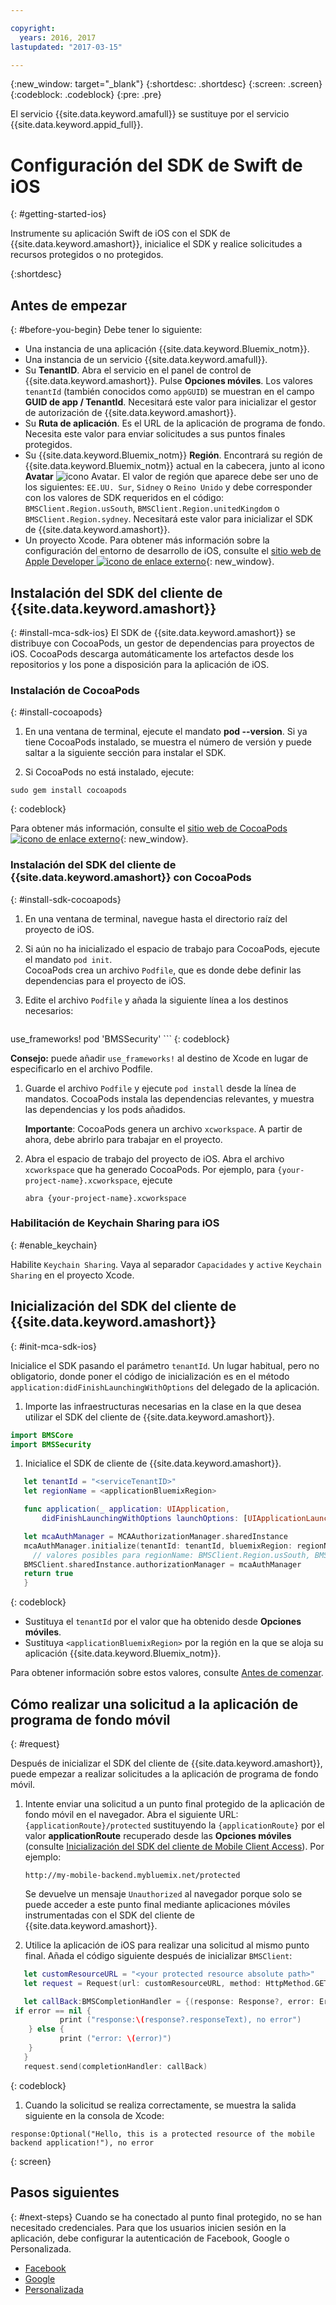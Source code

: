 ```yaml
---

copyright:
  years: 2016, 2017
lastupdated: "2017-03-15"

---
```


{:new_window: target="_blank"}
{:shortdesc: .shortdesc}
{:screen: .screen}
{:codeblock: .codeblock}
{:pre: .pre}

El servicio {{site.data.keyword.amafull}} se sustituye por el servicio {{site.data.keyword.appid_full}}.

# Configuración del SDK de Swift de iOS
{: #getting-started-ios}

Instrumente su aplicación Swift de iOS con el SDK de {{site.data.keyword.amashort}}, inicialice el SDK y realice solicitudes a recursos protegidos o no protegidos.

{:shortdesc}


## Antes de empezar
{: #before-you-begin}
Debe tener lo siguiente:

* Una instancia de una aplicación {{site.data.keyword.Bluemix_notm}}.
* Una instancia de un servicio {{site.data.keyword.amafull}}.
* Su **TenantID**. Abra el servicio en el panel de control de {{site.data.keyword.amashort}}. Pulse **Opciones móviles**. Los valores `tenantId` (también conocidos como `appGUID`) se muestran en el campo **GUID de app / TenantId**. Necesitará este valor para inicializar el gestor de autorización de {{site.data.keyword.amashort}}.
* Su **Ruta de aplicación**. Es el URL de la aplicación de programa de fondo. Necesita este valor para enviar solicitudes a sus puntos finales protegidos.
* Su {{site.data.keyword.Bluemix_notm}} **Región**.  Encontrará su región de {{site.data.keyword.Bluemix_notm}} actual en la cabecera, junto al icono **Avatar** ![icono Avatar](images/face.jpg "icono Avatar"). El valor de región que aparece debe ser uno de los siguientes: `EE.UU. Sur`,  `Sidney` o  `Reino Unido` y debe corresponder con los valores de SDK requeridos en el código: `BMSClient.Region.usSouth`, `BMSClient.Region.unitedKingdom` o `BMSClient.Region.sydney`.  Necesitará este valor para inicializar el SDK de {{site.data.keyword.amashort}}.
* Un proyecto Xcode. Para obtener más información sobre la configuración del entorno de desarrollo de iOS, consulte el [sitio web de Apple Developer ![icono de enlace externo](../../icons/launch-glyph.svg "icono de enlace externo")](https://developer.apple.com/support/xcode/){: new_window}.


## Instalación del SDK del cliente de {{site.data.keyword.amashort}}
{: #install-mca-sdk-ios}
El SDK de {{site.data.keyword.amashort}} se distribuye con CocoaPods, un gestor de dependencias para proyectos de iOS. CocoaPods descarga automáticamente los artefactos desde los repositorios y los pone a disposición para la aplicación de iOS.


### Instalación de CocoaPods
{: #install-cocoapods}

1. En una ventana de terminal, ejecute el mandato **pod --version**. Si ya tiene CocoaPods instalado, se muestra el número de versión y puede saltar a la siguiente sección para instalar el SDK.

1. Si CocoaPods no está instalado, ejecute:

```
sudo gem install cocoapods
```
{: codeblock}

Para obtener más información, consulte el [sitio web de CocoaPods ![icono de enlace externo](../../icons/launch-glyph.svg "icono de enlace externo")](https://cocoapods.org/){: new_window}.

### Instalación del SDK del cliente de {{site.data.keyword.amashort}} con CocoaPods
{: #install-sdk-cocoapods}

1. En una ventana de terminal, navegue hasta el directorio raíz del proyecto de iOS.

1. Si aún no ha inicializado el espacio de trabajo para CocoaPods, ejecute el mandato `pod init`.<br/>
 CocoaPods crea un archivo `Podfile`, que es donde debe definir las dependencias para el proyecto de iOS.

1. Edite el archivo `Podfile` y añada la siguiente línea a los destinos necesarios:

	```
  use_frameworks!
  pod 'BMSSecurity'
	```
	{: codeblock}

  **Consejo:** puede añadir `use_frameworks!` al destino de Xcode en lugar de especificarlo en el archivo Podfile.

1. Guarde el archivo `Podfile` y ejecute `pod install` desde la línea de mandatos. CocoaPods instala las dependencias relevantes, y muestra las dependencias y los pods añadidos.<br/>

   **Importante**: CocoaPods genera un archivo `xcworkspace`.  A partir de ahora, debe abrirlo para trabajar en el proyecto.

1. Abra el espacio de trabajo del proyecto de iOS. Abra el archivo `xcworkspace` que ha generado CocoaPods. Por ejemplo, para `{your-project-name}.xcworkspace`, ejecute

	`abra {your-project-name}.xcworkspace`

### Habilitación de Keychain Sharing para iOS
{: #enable_keychain}

Habilite `Keychain Sharing`. Vaya al separador `Capacidades` y `active` `Keychain Sharing` en el proyecto Xcode.

## Inicialización del SDK del cliente de {{site.data.keyword.amashort}}
{: #init-mca-sdk-ios}

 Inicialice el SDK pasando el parámetro `tenantId`. Un lugar habitual, pero no obligatorio, donde poner el código de inicialización es en el método `application:didFinishLaunchingWithOptions` del delegado de la aplicación.

1. Importe las infraestructuras necesarias en la clase en la que desea utilizar el SDK del cliente de {{site.data.keyword.amashort}}.

 ```Swift
 import BMSCore
 import BMSSecurity
 ```

1. Inicialice el SDK de cliente de {{site.data.keyword.amashort}}.

 ```Swift
	let tenantId = "<serviceTenantID>"
	let regionName = <applicationBluemixRegion>

	func application(_ application: UIApplication, 
	    didFinishLaunchingWithOptions launchOptions: [UIApplicationLaunchOptionsKey: Any]?) -> Bool {

	let mcaAuthManager = MCAAuthorizationManager.sharedInstance
    mcaAuthManager.initialize(tenantId: tenantId, bluemixRegion: regionName)
      // valores posibles para regionName: BMSClient.Region.usSouth, BMSClient.Region.unitedKingdom, BMSClient.Region.sydney
	BMSClient.sharedInstance.authorizationManager = mcaAuthManager	
	return true
	}
  ```
  {: codeblock}

* Sustituya el `tenantId` por el valor que ha obtenido desde **Opciones móviles**.
* Sustituya `<applicationBluemixRegion>` por la región en la que se aloja su aplicación {{site.data.keyword.Bluemix_notm}}.

Para obtener información sobre estos valores, consulte [Antes de comenzar](#before-you-begin).


## Cómo realizar una solicitud a la aplicación de programa de fondo móvil
{: #request}

Después de inicializar el SDK del cliente de {{site.data.keyword.amashort}}, puede empezar a realizar solicitudes a la aplicación de programa de fondo móvil.

1. Intente enviar una solicitud a un punto final protegido de la aplicación de fondo móvil en el navegador. Abra el siguiente URL: `{applicationRoute}/protected` sustituyendo la `{applicationRoute}` por el valor **applicationRoute** recuperado desde las **Opciones móviles** (consulte [Inicialización del SDK del cliente de Mobile Client Access](#init-mca-sdk-ios)). Por ejemplo:

	`http://my-mobile-backend.mybluemix.net/protected
	`

	Se devuelve un mensaje `Unauthorized` al navegador porque solo se puede acceder a este punto final mediante aplicaciones móviles instrumentadas con el SDK del cliente de {{site.data.keyword.amashort}}.

1. Utilice la aplicación de iOS para realizar una solicitud al mismo punto final. Añada el código siguiente después de inicializar `BMSClient`:

 ```Swift
	let customResourceURL = "<your protected resource absolute path>"
	let request = Request(url: customResourceURL, method: HttpMethod.GET)

	let callBack:BMSCompletionHandler = {(response: Response?, error: Error?) in
  if error == nil {
       	    print ("response:\(response?.responseText), no error")
     } else {
       	    print ("error: \(error)")
     }
	}
	request.send(completionHandler: callBack)
 ```
 {: codeblock}

1.  Cuando la solicitud se realiza correctamente, se muestra la salida siguiente en la consola de Xcode:

 ```
 response:Optional("Hello, this is a protected resource of the mobile backend application!"), no error
 ```
{: screen}

## Pasos siguientes
{: #next-steps}
Cuando se ha conectado al punto final protegido, no se han necesitado credenciales. Para que los usuarios inicien sesión en la aplicación, debe configurar la autenticación de Facebook, Google o Personalizada.

  * [Facebook](facebook-auth-ios-swift-sdk.html)
  * [Google](google-auth-ios-swift-sdk.html)
  * [Personalizada](custom-auth-ios-swift-sdk.html)
